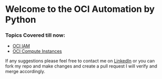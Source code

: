 # Welcome to the OCI Automation by Python

### Topics Covered till now:
- [OCI IAM](iam/)
- [OCI Compute Instances](compute_instance/)


If any suggestions please feel free to contact me on [LinkedIn](www.linkedin.com/in/veeravastav-gudipudi-47b7b0201)
or you can fork my repo and make changes and create a pull request I will verify and merge accordingly.
